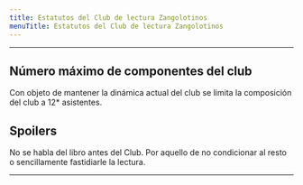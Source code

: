 ```yaml
---
title: Estatutos del Club de lectura Zangolotinos
menuTitle: Estatutos del Club de lectura Zangolotinos
---
```

***
## Número máximo de componentes del club
Con objeto de mantener la dinámica actual del club se limita la composición del club a 12* asistentes.
## Spoilers
No se habla del libro antes del Club. Por aquello de no condicionar al resto o sencillamente fastidiarle la lectura. 
***